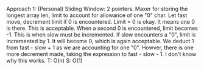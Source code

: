 Approach 1: (Personal) Sliding Window: 2 pointers. Maxer for storing the longest array len, limit to account for allowance of one "0" char. Let fast move, decrement limit if 0 is encountered. Limit = 0 is okay. It means one 0 is there. This is acceptable. When a second 0 is encountered, limit becomes -1. This is when slow must be incremented. If slow encounters a "0", limit is incremented by 1. It will become 0, which is again acceptable.  We deduct 1 from fast - slow + 1 as we are accounting for one "0". Howver, there is one more decrement made, taking the expression to fast - slow - 1. I don't know why this works.
T: O(n)
S: O(1)
​
​